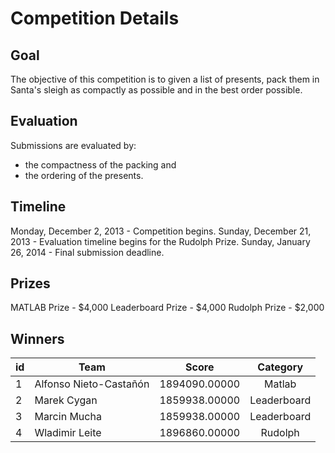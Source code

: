 # Competition Details

## Goal

The objective of this competition is to given a list of presents, pack them in Santa's sleigh as compactly as possible and in the best order possible.

## Evaluation

Submissions are evaluated by:

- the compactness of the packing and
- the ordering of the presents.

## Timeline

Monday, December 2, 2013 - Competition begins.
Sunday, December 21, 2013 - Evaluation timeline begins for the Rudolph Prize.
Sunday, January 26, 2014 - Final submission deadline.

## Prizes

MATLAB Prize - $4,000
Leaderboard Prize - $4,000
Rudolph Prize - $2,000

## Winners

| id  | Team                   | Score         |  Category   |
| --- | ---------------------- | ------------- | :---------: |
| 1   | Alfonso Nieto-Castañón | 1894090.00000 |   Matlab    |
| 2   | Marek Cygan            | 1859938.00000 | Leaderboard |
| 3   | Marcin Mucha           | 1859938.00000 | Leaderboard |
| 4   | Wladimir Leite         | 1896860.00000 |   Rudolph   |
